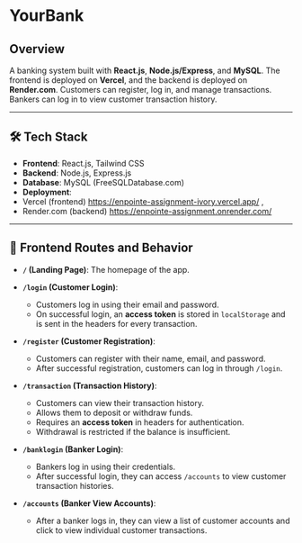 # YourBank

## Overview
A banking system built with **React.js**, **Node.js/Express**, and **MySQL**. The frontend is deployed on **Vercel**, and the backend is deployed on **Render.com**. Customers can register, log in, and manage transactions. Bankers can log in to view customer transaction history.

---

## 🛠️ Tech Stack
- **Frontend**: React.js, Tailwind CSS
- **Backend**: Node.js, Express.js
- **Database**: MySQL (FreeSQLDatabase.com)
- **Deployment**:
-  Vercel (frontend) https://enpointe-assignment-ivory.vercel.app/ ,
-  Render.com (backend) https://enpointe-assignment.onrender.com/

---


## 🔧 Frontend Routes and Behavior
- **`/` (Landing Page)**: The homepage of the app.
  
- **`/login` (Customer Login)**: 
  - Customers log in using their email and password.
  - On successful login, an **access token** is stored in `localStorage` and is sent in the headers for every transaction.

- **`/register` (Customer Registration)**: 
  - Customers can register with their name, email, and password.
  - After successful registration, customers can log in through `/login`.

- **`/transaction` (Transaction History)**: 
  - Customers can view their transaction history.
  - Allows them to deposit or withdraw funds.
  - Requires an **access token** in headers for authentication.
  - Withdrawal is restricted if the balance is insufficient.

- **`/banklogin` (Banker Login)**: 
  - Bankers log in using their credentials.
  - After successful login, they can access `/accounts` to view customer transaction histories.

- **`/accounts` (Banker View Accounts)**: 
  - After a banker logs in, they can view a list of customer accounts and click to view individual customer transactions.




